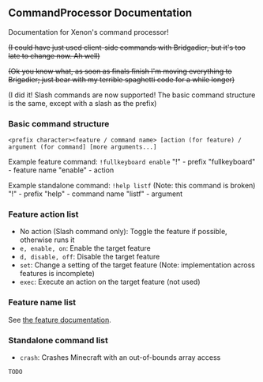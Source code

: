 ## CommandProcessor Documentation

Documentation for Xenon's command processor!

~~(I could have just used client-side commands with Bridgadier, but it's too late to change now. Ah well)~~

~~(Ok you know what, as soon as finals finish I'm moving everything to Brigadier; just bear with my terrible spaghetti code for a while longer)~~

(I did it! Slash commands are now supported! The basic command structure is the same, except with a slash as the prefix)

### Basic command structure

`<prefix character><feature / command name> [action (for feature) / argument (for command] [more arguments...]`

Example feature command: `!fullkeyboard enable`
"!" - prefix
"fullkeyboard" - feature name
"enable" - action

Example standalone command: `!help listf` (Note: this command is broken)
"!" - prefix
"help" - command name
"listf" - argument

### Feature action list

- No action (Slash command only): Toggle the feature if possible, otherwise runs it
- `e, enable, on`: Enable the target feature
- `d, disable, off`: Disable the target feature
- `set`: Change a setting of the target feature (Note: implementation across features is incomplete)
- `exec`: Execute an action on the target feature (not used)

### Feature name list

See [the feature documentation](/FEATURES.md).

### Standalone command list

- `crash`: Crashes Minecraft with an out-of-bounds array access

`TODO`
